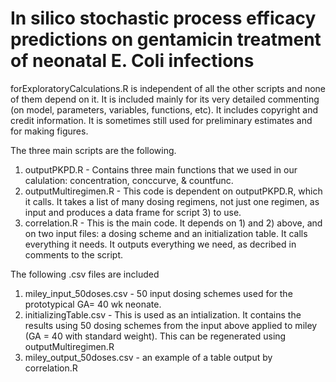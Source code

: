 # In silico stochastic process efficacy predictions on gentamicin treatment of neonatal E. Coli infections

forExploratoryCalculations.R is independent of all the other scripts and none of them depend on it. It is included mainly for its very detailed commenting (on model, parameters, variables, functions, etc). It includes copyright and credit information. It is sometimes still used for preliminary estimates and for making figures.

The three main scripts are the following.
   1) outputPKPD.R - Contains three main functions that we used in our calulation: concentration, conccurve, & countfunc. 
   2) outputMultiregimen.R - This code is dependent on outputPKPD.R, which it calls.  It takes a list of many dosing regimens, not just one regimen, as input and produces a data frame for script 3) to use.
   3) correlation.R - This is the main code. It depends on 1) and 2) above, and on two input files: a dosing scheme and an initialization table. It calls everything it needs. It outputs everything we need, as decribed in comments to the script.

The following .csv files are included
   1) miley_input_50doses.csv - 50 input dosing schemes used for the prototypical GA= 40 wk neonate.
   2) initializingTable.csv - This is used as an intialization. It contains the results using 50 dosing schemes from the input above applied to miley (GA = 40 with standard weight). This can be regenerated using outputMultiregimen.R
   3) miley_output_50doses.csv - an example of a table output by correlation.R 